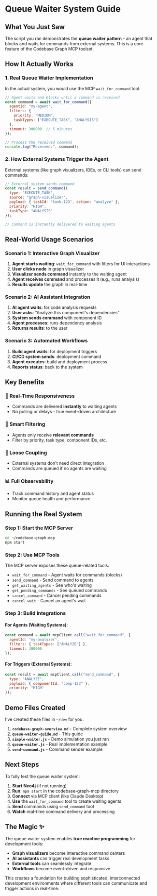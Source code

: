 # Queue Waiter System Guide

## What You Just Saw

The script you ran demonstrates the **queue waiter pattern** - an agent that blocks and waits for commands from external systems. This is a core feature of the Codebase Graph MCP toolset.

## How It Actually Works

### 1. Real Queue Waiter Implementation

In the actual system, you would use the MCP `wait_for_command` tool:

```javascript
// Agent waits and blocks until a command is received
const command = await wait_for_command({
  agentId: "my-agent",
  filters: {
    priority: "MEDIUM",
    taskTypes: ["EXECUTE_TASK", "ANALYSIS"]
  },
  timeout: 300000  // 5 minutes
});

// Process the received command
console.log("Received:", command);
```

### 2. How External Systems Trigger the Agent

External systems (like graph visualizers, IDEs, or CLI tools) can send commands:

```javascript
// External system sends command
const result = send_command({
  type: "EXECUTE_TASK",
  source: "graph-visualizer",
  payload: { taskId: "task-123", action: "analyze" },
  priority: "HIGH",
  taskType: "ANALYSIS"
});

// Command is instantly delivered to waiting agents
```

## Real-World Usage Scenarios

### Scenario 1: Interactive Graph Visualizer
1. **Agent starts waiting**: `wait_for_command` with filters for UI interactions
2. **User clicks node** in graph visualizer
3. **Visualizer sends command** instantly to the waiting agent
4. **Agent receives command** and processes it (e.g., runs analysis)
5. **Results update** the graph in real-time

### Scenario 2: AI Assistant Integration
1. **AI agent waits**: for code analysis requests
2. **User asks**: "Analyze this component's dependencies"
3. **System sends command** with component ID
4. **Agent processes**: runs dependency analysis
5. **Returns results**: to the user

### Scenario 3: Automated Workflows
1. **Build agent waits**: for deployment triggers
2. **CI/CD system sends**: deployment command
3. **Agent executes**: build and deployment process
4. **Reports status**: back to the system

## Key Benefits

### 🔄 **Real-Time Responsiveness**
- Commands are delivered **instantly** to waiting agents
- No polling or delays - true event-driven architecture

### 🎯 **Smart Filtering**
- Agents only receive **relevant commands**
- Filter by priority, task type, component IDs, etc.

### 🔗 **Loose Coupling**
- External systems don't need direct integration
- Commands are queued if no agents are waiting

### 📊 **Full Observability**
- Track command history and agent status
- Monitor queue health and performance

## Running the Real System

### Step 1: Start the MCP Server
```bash
cd ~/codebase-graph-mcp
npm start
```

### Step 2: Use MCP Tools
The MCP server exposes these queue-related tools:

- `wait_for_command` - Agent waits for commands (blocks)
- `send_command` - Send command to agents
- `get_waiting_agents` - See who's waiting
- `get_pending_commands` - See queued commands
- `cancel_command` - Cancel pending commands
- `cancel_wait` - Cancel an agent's wait

### Step 3: Build Integrations

#### For Agents (Waiting Systems):
```javascript
const command = await mcpClient.call("wait_for_command", {
  agentId: "my-analyzer",
  filters: { taskTypes: ["ANALYZE"] },
  timeout: 300000
});
```

#### For Triggers (External Systems):
```javascript
const result = await mcpClient.call("send_command", {
  type: "ANALYZE",
  payload: { componentId: "comp-123" },
  priority: "HIGH"
});
```

## Demo Files Created

I've created these files in `~/dev` for you:

1. **`codebase-graph-overview.md`** - Complete system overview
2. **`queue-waiter-guide.md`** - This guide
3. **`simple-waiter.js`** - Demo simulation you just ran
4. **`queue-waiter.js`** - Real implementation example
5. **`send-command.js`** - Command sender example

## Next Steps

To fully test the queue waiter system:

1. **Start Neo4j** (if not running)
2. **Run**: `npm start` in the codebase-graph-mcp directory
3. **Connect** via MCP client (like Claude Desktop)
4. **Use** the `wait_for_command` tool to create waiting agents
5. **Send** commands using `send_command` tool
6. **Watch** real-time command delivery and processing

## The Magic ✨

The queue waiter system enables **true reactive programming** for development tools:

- **Graph visualizers** become interactive command centers
- **AI assistants** can trigger real development tasks  
- **External tools** can seamlessly integrate
- **Workflows** become event-driven and responsive

This creates a foundation for building sophisticated, interconnected development environments where different tools can communicate and trigger actions in real-time.
